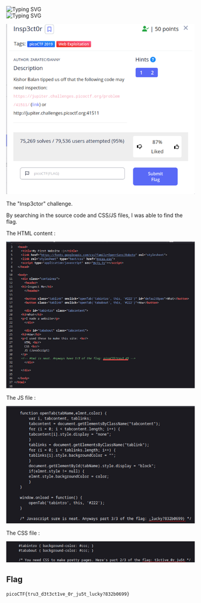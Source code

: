 ![Typing SVG](https://readme-typing-svg.herokuapp.com?font=Fira+Code&pause=1000&width=435&size=35&lines=Insp3ctor)
<br>
![Typing SVG](https://readme-typing-svg.herokuapp.com?font=Fira+Code&weight=500&pause=1000&color=F70000&width=435&lines=Web+Exploitation)

![Challenge Description](Insp3ctor.png)

The "Insp3ctor" challenge.

By searching in the source code and CSS/JS files, I was able to find the flag.

The HTML content :

![file command](source-code.jpg)

The JS file :

![file command](javascript.jpg)
 
The CSS file :

![file command](css.jpg)



## Flag
`picoCTF{tru3_d3t3ct1ve_0r_ju5t_lucky?832b0699}`
